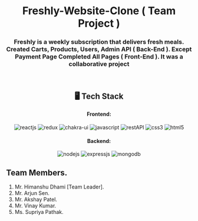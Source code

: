 <h1 align="center">Freshly-Website-Clone ( Team Project )</h1>

<h3 align="center">Freshly is a weekly subscription that delivers fresh meals. Created Carts, Products, Users, Admin API ( Back-End ). Except Payment Page Completed All Pages ( Front-End ). It was a collaborative project</h3>

<br />


<h2 align="center">🖥️ Tech Stack</h2>

<h4 align="center">Frontend:</h4>

<p align="center">
  <img src="https://img.shields.io/badge/React-20232A?style=for-the-badge&logo=react&logoColor=61DAFB" alt="reactjs" />
  <img src="https://img.shields.io/badge/Redux-593D88?style=for-the-badge&logo=redux&logoColor=white" alt="redux" />
  <img src="https://img.shields.io/badge/Chakra%20UI-3bc7bd?style=for-the-badge&logo=chakraui&logoColor=white" alt="chakra-ui" />
  <img src="https://img.shields.io/badge/JavaScript-323330?style=for-the-badge&logo=javascript&logoColor=F7DF1E" alt="javascript" />
  <img src="https://img.shields.io/badge/Rest_API-02303A?style=for-the-badge&logo=react-router&logoColor=white" alt="restAPI" />
  <img src="https://img.shields.io/badge/CSS3-1572B6?style=for-the-badge&logo=css3&logoColor=white" alt="css3" />
  <img src="https://img.shields.io/badge/HTML5-E34F26?style=for-the-badge&logo=html5&logoColor=white" alt="html5" />
</p>


<h4 align="center">Backend:</h4>

<p align="center">
  <img src="https://img.shields.io/badge/Node.js-339933?style=for-the-badge&logo=nodedotjs&logoColor=white" alt="nodejs" />
  <img src="https://img.shields.io/badge/Express.js-000000?style=for-the-badge&logo=express&logoColor=white" alt="expressjs" />
  <img src="https://img.shields.io/badge/MongoDB-4EA94B?style=for-the-badge&logo=mongodb&logoColor=white" alt="mongodb" />

</p>

## Team Members.
1.	Mr. Himanshu Dhami [Team Leader].
2.	Mr. Arjun Sen.
3.	Mr. Akshay Patel.
4.	Mr. Vinay Kumar.
5.	Ms. Supriya Pathak.
